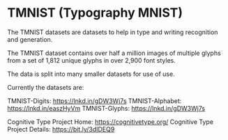 # TMNIST (Typography MNIST)

The TMNIST datasets are datasets to help in type and writing recognition and generation.

The TMNIST dataset contains over half a million images of multiple glyphs from a set of 1,812 unique glyphs in over 2,900 font styles.

The data is split into many smaller datasets for use of use. 

Currently the datasets are:

TMNIST-Digits: https://lnkd.in/gDW3Wj7s
TMNIST-Alphabet: https://lnkd.in/easzHyVm
TMNIST-Glyphs: https://lnkd.in/gDW3Wj7s


Cognitive Type Project Home: https://cognitivetype.org/
Cognitive Type Project Details: https://bit.ly/3dIDEQ9
